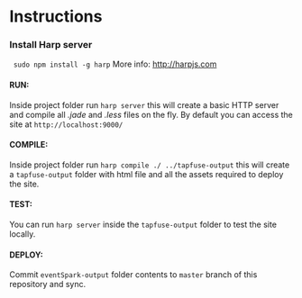# Instructions

### Install Harp server
` sudo npm install -g harp`
More info: http://harpjs.com

#### RUN:
Inside project folder run `harp server` this will create a basic HTTP server and compile all *.jade* and *.less* files on the fly. By default you can access the site at `http://localhost:9000/`

#### COMPILE:
Inside project folder run `harp compile ./ ../tapfuse-output` this will create a `tapfuse-output` folder with html file and all the assets required to deploy the site.

#### TEST:
You can run `harp server` inside the `tapfuse-output` folder to test the site locally.

#### DEPLOY:
Commit `eventSpark-output` folder contents to `master` branch of this repository and sync.
